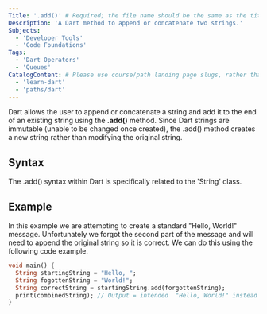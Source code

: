```yaml
---
Title: '.add()' # Required; the file name should be the same as the title, but lowercase, with dashes instead of spaces, and all punctuation removed
Description: 'A Dart method to append or concatenate two strings.' 
Subjects: 
  - 'Developer Tools'
  - 'Code Foundations'
Tags:
  - 'Dart Operators'
  - 'Queues'
CatalogContent: # Please use course/path landing page slugs, rather than linking to individual content items. If listing multiple items, please put the most relevant one first
  - 'learn-dart'
  - 'paths/dart'
---
```


Dart allows the user to append or concatenate a string and add it to the end of an existing string using the **.add()** method. Since Dart strings are immutable (unable to be changed once created), the .add() method creates a new string rather than modifying the original string.

## Syntax

The .add() syntax within Dart is specifically related to the 'String' class.

## Example
In this example we are attempting to create a standard "Hello, World!" message. Unfortunately we forgot the second part of the message and will need to append the original string so it is correct. We can do this using the following code example.

```dart 
void main() {
  String startingString = "Hello, ";
  String fogottenString = "World!";
  String correctString = startingString.add(forgottenString);
  print(combinedString); // Output = intended  "Hello, World!" instead of the orignal mistake of "Hello, "
}
```

